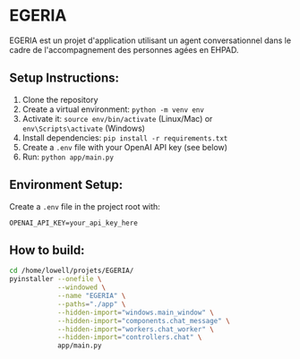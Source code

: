 # EGERIA
EGERIA est un projet d'application utilisant un agent conversationnel dans le cadre de l'accompagnement des personnes agées en EHPAD.


## Setup Instructions:

1. Clone the repository
2. Create a virtual environment: `python -m venv env`
3. Activate it: `source env/bin/activate` (Linux/Mac) or `env\Scripts\activate` (Windows)
4. Install dependencies: `pip install -r requirements.txt`
5. Create a `.env` file with your OpenAI API key (see below)
6. Run: `python app/main.py`

## Environment Setup:

Create a `.env` file in the project root with:
```
OPENAI_API_KEY=your_api_key_here
```

## How to build:

```bash
cd /home/lowell/projets/EGERIA/
pyinstaller --onefile \
            --windowed \
            --name "EGERIA" \
            --paths="./app" \
            --hidden-import="windows.main_window" \
            --hidden-import="components.chat_message" \
            --hidden-import="workers.chat_worker" \
            --hidden-import="controllers.chat" \
            app/main.py
```
